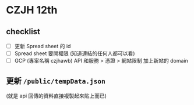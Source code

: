 # CZJH 12th

## checklist

- [ ] 更新 Spread sheet 的 id
- [ ] Spread sheet 要開權限 (知道連結的任何人都可以看)
- [ ] GCP (專案名稱 czjhawb) API 和服務 > 憑證 > 網站限制 加上新站的 domain

## 更新 `/public/tempData.json`

(就是 api 回傳的資料直接複製起來貼上而已)

